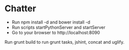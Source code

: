 # Chatter

<ul>
	<li>Run npm install -d and bower install -d</li>
	<li>Run scripts startPythonServer and startServer</li>
	<li>Go to your browser to http://localhost:8090</li>
</ul>

<p>Run grunt build to run grunt tasks, jshint, concat and uglify.</p>
